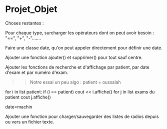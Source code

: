 # Projet_Objet

Choses restantes :

Pour chaque type, surcharger les opérateurs dont on peut avoir besoin :
"==", "+", "-".......

Faire une classe date, qu'on peut appeler directement pour définir une date.

Ajouter une fonction ajouter() et supprimer() pour tout sauf centre.

Ajouter les fonctions de recherche et d'affichage par patient, par date d'exam et par numéro d'exam.
>> Notre essai un peu algo :
patient = oussalah

for i in list patient:
    if (i == patient)
        cout << i.affiche()
        for j in list exams du patient
            cout j.affiche()

date=machin


Ajouter une fonction pour charger/sauvegarder des listes de radios depuis ou vers un fichier texte.
